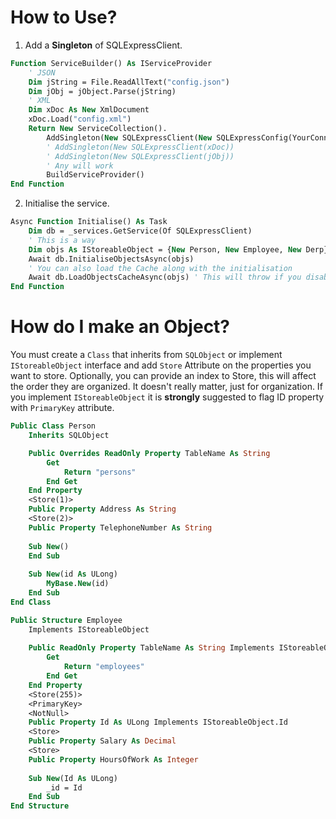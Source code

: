 # How to Use?

1) Add a **Singleton** of SQLExpressClient.

```vb
Function ServiceBuilder() As IServiceProvider
    ' JSON
    Dim jString = File.ReadAllText("config.json")
    Dim jObj = jObject.Parse(jString)
    ' XML
    Dim xDoc As New XmlDocument
    xDoc.Load("config.xml")
    Return New ServiceCollection().
        AddSingleton(New SQLExpressClient(New SQLExpressConfig(YourConnectionString))).
        ' AddSingleton(New SQLExpressClient(xDoc))
        ' AddSingleton(New SQLExpressClient(jObj))
        ' Any will work
        BuildServiceProvider()
End Function
```

2) Initialise the service.

```vb
Async Function Initialise() As Task
    Dim db = _services.GetService(Of SQLExpressClient)
    ' This is a way
    Dim objs As IStoreableObject = {New Person, New Employee, New Derp}
    Await db.InitialiseObjectsAsync(objs)
    ' You can also load the Cache along with the initialisation
    Await db.LoadObjectsCacheAsync(objs) ' This will throw if you disable cache
End Function
```

# How do I make an Object?

You must create a `Class` that inherits from `SQLObject` or implement `IStoreableObject` interface and add `Store` Attribute on the properties you want to store.  Optionally, you can provide an index to Store, this will affect the order they are organized. It doesn't really matter, just for organization. If you implement `IStoreableObject` it is **strongly** suggested to flag ID property with `PrimaryKey` attribute.

```vb
Public Class Person
    Inherits SQLObject

    Public Overrides ReadOnly Property TableName As String 
        Get
            Return "persons"
        End Get
    End Property
    <Store(1)>
    Public Property Address As String
    <Store(2)>
    Public Property TelephoneNumber As String
    
    Sub New()
    End Sub
    
    Sub New(id As ULong)
        MyBase.New(id)
    End Sub
End Class

Public Structure Employee 
    Implements IStoreableObject
    
    Public ReadOnly Property TableName As String Implements IStoreableObject.TableName
        Get
            Return "employees"
        End Get
    End Property
    <Store(255)>
    <PrimaryKey>
    <NotNull>
    Public Property Id As ULong Implements IStoreableObject.Id
    <Store>
    Public Property Salary As Decimal
    <Store>
    Public Property HoursOfWork As Integer
    
    Sub New(Id As ULong)
        _id = Id
    End Sub
End Structure
```
